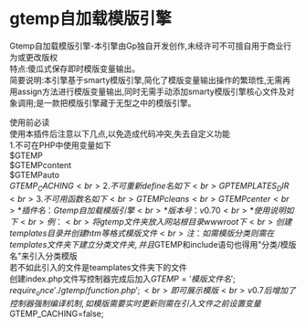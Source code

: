 # gtemp自加载模版引擎
Gtemp自加载模版引擎-本引擎由Gp独自开发创作,未经许可不可擅自用于商业行为或更改版权<br>
特点:傻瓜式保存即时模版变量输出。<br>
简要说明:本引擎基于smarty模版引擎,简化了模版变量输出操作的繁琐性,无需再用assign方法进行模版变量输出,同时无需手动添加smarty模版引擎核心文件及对象调用;是一款把模版引擎藏于无型之中的模版引擎。

使用前必读<br>
使用本插件后注意以下几点,以免造成代码冲突,失去自定义功能<br>
1.不可在PHP中使用变量如下<br>
$GTEMP<br>
$GTEMPcontent<br>
$GTEMPauto<br>
$GTEMP_CACHING<br>
2.不可重新define名如下<br>
GPTEMPLATES_DIR<br>
3.不可用函数名如下<br>
GTEMPcleans<br>
GTEMPcenter<br>
*插件名：Gtemp自加载模版引擎<br>
*版本号：v0.70<br>
*使用说明如下<br>
例：<br>
将gtemp文件夹放入网站根目录wwwroot下<br>
创建templates目录并创建htm等格式模版文件<br>
注：如需模版分类则需在templates文件夹下建立分类文件夹,并且$GTEMP和include语句也得用"分类/模版名"来引入分类模版<br>
若不如此引入的文件是teamplates文件夹下的文件<br>
创建index.php文件写控制器完成后加入$GTEMP='模版文件名';require_once './gtemp/function.php';<br>
即可展示模版<br>
v0.7后增加了控制器强制编译机制,如模版需要实时更新则需在引入文件之前设置变量$GTEMP_CACHING=false;<br>

